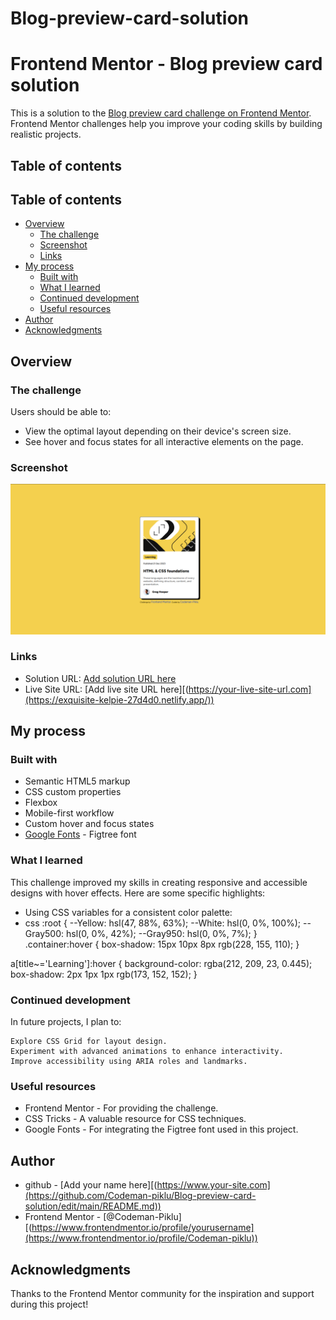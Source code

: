 # Blog-preview-card-solution
# Frontend Mentor - Blog preview card solution

This is a solution to the [Blog preview card challenge on Frontend Mentor](https://www.frontendmentor.io/challenges/blog-preview-card-ckPaj01IcS). Frontend Mentor challenges help you improve your coding skills by building realistic projects.

## Table of contents

## Table of contents

- [Overview](#overview)
  - [The challenge](#the-challenge)
  - [Screenshot](#screenshot)
  - [Links](#links)
- [My process](#my-process)
  - [Built with](#built-with)
  - [What I learned](#what-i-learned)
  - [Continued development](#continued-development)
  - [Useful resources](#useful-resources)
- [Author](#author)
- [Acknowledgments](#acknowledgments)


## Overview

### The challenge

Users should be able to:

- View the optimal layout depending on their device's screen size.
- See hover and focus states for all interactive elements on the page.

### Screenshot

![](./Screenshot%20(28).png)

### Links

- Solution URL: [Add solution URL here]([https://your-solution-url.com](https://exquisite-kelpie-27d4d0.netlify.app/))
- Live Site URL: [Add live site URL here][(https://your-live-site-url.com](https://exquisite-kelpie-27d4d0.netlify.app/))

## My process

### Built with

- Semantic HTML5 markup
- CSS custom properties
- Flexbox
- Mobile-first workflow
- Custom hover and focus states
- [Google Fonts](https://fonts.google.com/) - Figtree font

### What I learned

This challenge improved my skills in creating responsive and accessible designs with hover effects. Here are some specific highlights:

- Using CSS variables for a consistent color palette:
- css
  :root {
    --Yellow: hsl(47, 88%, 63%);
    --White: hsl(0, 0%, 100%);
    --Gray500: hsl(0, 0%, 42%);
    --Gray950: hsl(0, 0%, 7%);
  }
.container:hover {
  box-shadow: 15px 10px 8px rgb(228, 155, 110);
}

a[title~='Learning']:hover {
  background-color: rgba(212, 209, 23, 0.445);
  box-shadow: 2px 1px 1px rgb(173, 152, 152);
}


### Continued development
In future projects, I plan to:

    Explore CSS Grid for layout design.
    Experiment with advanced animations to enhance interactivity.
    Improve accessibility using ARIA roles and landmarks.

### Useful resources

- Frontend Mentor - For providing the challenge.
- CSS Tricks - A valuable resource for CSS techniques.
- Google Fonts - For integrating the Figtree font used in this project.

## Author

- github - [Add your name here][(https://www.your-site.com](https://github.com/Codeman-piklu/Blog-preview-card-solution/edit/main/README.md))
- Frontend Mentor - [@Codeman-Piklu][(https://www.frontendmentor.io/profile/yourusername](https://www.frontendmentor.io/profile/Codeman-piklu))


## Acknowledgments
Thanks to the Frontend Mentor community for the inspiration and support during this project!

